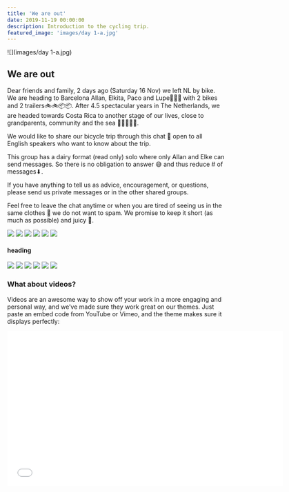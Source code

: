 ```yaml
---
title: 'We are out'
date: 2019-11-19 00:00:00
description: Introduction to the cycling trip.
featured_image: 'images/day 1-a.jpg'
---
```


![](images/day 1-a.jpg)

## We are out

Dear friends and family, 2 days ago (Saturday 16 Nov) we left NL by bike. We are heading to Barcelona Allan, Elkita, Paco and Lupe👫👶🐶 with 2 bikes and 2 trailers🚲🚲📦📦. After 4.5 spectacular years in The Netherlands, we are headed towards Costa Rica to another stage of our lives, close to grandparents, community and the sea 👬👭👬🚶🌊.

We would like to share our bicycle trip through this chat 💬 open to all English speakers who want to know about the trip.

This group has a dairy format (read only) solo where only Allan and Elke can send messages. So there is no obligation to answer 😅 and thus reduce # of messages⬇.

If you have anything to tell us as advice, encouragement, or questions, please send us private messages or in the other shared groups.

Feel free to leave the chat anytime or when you are tired of seeing us in the same clothes 😬 we do not want to spam. We promise to keep it short (as much as possible) and juicy 🍊.


<div class="gallery" data-columns="3">
	<img src="images/day 1-a.jpg">
	<img src="images/day 1-b.jpg">
	<img src="images/day 1-c.jpg">
	<img src="images/day 1-d.jpeg">
	<img src="images/day 1-f.jpeg">
	<img src="images/day 1-g.jpeg">
</div>


#### heading
<div class="gallery" data-columns="1">
	<img src="images/day 1-a.jpg">
	<img src="images/day 1-b.jpg">
	<img src="images/day 1-c.jpg">
	<img src="images/day 1-d.jpeg">
	<img src="images/day 1-f.jpeg">
	<img src="images/day 1-g.jpeg">
</div>

### What about videos?

Videos are an awesome way to show off your work in a more engaging and personal way, and we’ve made sure they work great on our themes. Just paste an embed code from YouTube or Vimeo, and the theme makes sure it displays perfectly:

<iframe src="images/day 1-e.mp4" width="640" height="360" frameborder="0" allowfullscreen></iframe>

